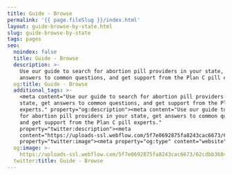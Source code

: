 ```yaml
---
title: Guide - Browse
permalink: '{{ page.fileSlug }}/index.html'
layout: guide-browse-by-state.html
slug: guide-browse-by-state
tags: pages
seo:
  noindex: false
  title: Guide - Browse
  description: >-
    Use our guide to search for abortion pill providers in your state, get
    answers to common questions, and get support from the Plan C pill experts.
  og:title: Guide - Browse
  additional_tags: >-
    <meta content="Use our guide to search for abortion pill providers in your
    state, get answers to common questions, and get support from the Plan C pill
    experts." property="og:description"><meta content="Use our guide to search
    for abortion pill providers in your state, get answers to common questions,
    and get support from the Plan C pill experts."
    property="twitter:description"><meta
    content="https://uploads-ssl.webflow.com/5f7e0692875fa8243cac6673/62cdbb36841ce363670f2329_social-share-tiny.png"
    property="twitter:image"><meta property="og:type" content="website">
  og:image: >-
    https://uploads-ssl.webflow.com/5f7e0692875fa8243cac6673/62cdbb36841ce363670f2329_social-share-tiny.png
  twitter:title: Guide - Browse
---
```



